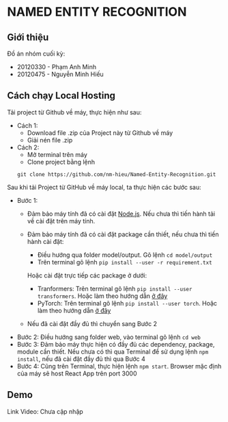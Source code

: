 # NAMED ENTITY RECOGNITION

## Giới thiệu

Đồ án nhóm cuối kỳ:

- 20120330 - Phạm Anh Minh
- 20120475 - Nguyễn Minh Hiếu

## Cách chạy Local Hosting

Tải project từ Github về máy, thực hiện như sau:

- Cách 1:
  - Download file .zip của Project này từ Github về máy
  - Giải nén file .zip
- Cách 2:
  - Mở terminal trên máy
  - Clone project bằng lệnh
  ```terminal
  git clone https://github.com/nm-hieu/Named-Entity-Recognition.git
  ```

Sau khi tải Project từ GitHub về máy local, ta thực hiện các bước sau:

- Bước 1: 
  - Đảm bảo máy tính đã có cài đặt [Node.js](https://nodejs.org/en). Nếu chưa thì tiến hành tải về cài đặt trên máy tính. 
  - Đảm bảo máy tính đã có cài đặt package cần thiết, nếu chưa thì tiến hành cài đặt:
    - Điều hướng qua folder model/output. Gõ lệnh `cd model/output`
    - Trên terminal gõ lệnh `pip install --user -r requirement.txt`
    
    Hoặc cài đặt trực tiếp các package ở dưới:
    
    - Tranformers: Trên terminal gõ lệnh `pip install --user transformers`. Hoặc làm theo hướng dẫn [ở đây](https://huggingface.co/learn/nlp-course/chapter0/1?fw=pt)
    - PyTorch: Trên terminal gõ lệnh `pip install --user torch`. Hoặc làm theo hướng dẫn [ở đây](https://github.com/pytorch/pytorch#from-source)
  - Nếu đã cài đặt đầy đủ thì chuyển sang Bước 2
- Bước 2: Điều hướng sang folder web, vào terminal gõ lệnh `cd web`
- Bước 3: Đảm bảo máy thực hiện có đầy đủ các dependency, package, module cần thiết. Nếu chưa có thì qua Terminal để sử dụng lệnh `npm install`, nếu đã cài đặt đầy đủ thì qua Bước 4
- Bước 4: Cũng trên Terminal, thực hiện lệnh `npm start`. Browser mặc định của máy sẽ host React App trên port 3000

## Demo

Link Video: Chưa cập nhập
